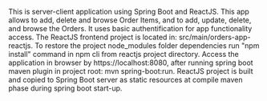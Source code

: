 This is server-client application using Spring Boot and ReactJS.
This app allows to add, delete and browse Order Items, and to add, update, delete, and browse the Orders.
It uses basic authentification for app functionality access.
The ReactJS frontend project is located in: src/main/orders-app-reactjs. To restore the project node_modules folder dependencies run "npm install" command in npm cli from reactjs project directory.
Access the application in browser by https://localhost:8080,
after running spring boot maven plugin in project root:
mvn spring-boot:run.
ReactJS project is built and copied to Spring Boot server as static resources at compile maven phase during spring boot start-up.